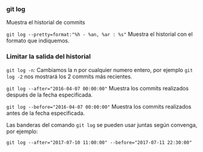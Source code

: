 ### git log
Muestra el historial de commits

`git log --pretty=format:"%h - %an, %ar : %s"`
Muestra el historial con el formato que indiquemos.


### Limitar la salida del historial
`git log -n`: Cambiamos la n por cualquier numero entero, por ejemplo `git log -2` nos mostrará los 2 commits más recientes.

`git log --after="2016-04-07 00:00:00"` Muestra los commits realizados después de la fecha especificada.

`git log --before="2016-04-07 00:00:00"` Muestra los commits realizados antes de la fecha especificada.

Las banderas del comando `git log` se pueden usar juntas según convenga, por ejemplo:

`git log --after="2017-07-10 11:00:00" --before="2017-07-11 22:30:00"`